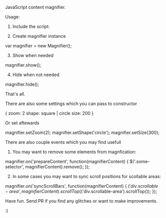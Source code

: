JavaScript content magnifier.

Usage:

1) Include the script:

<script type="text/javascript" src="magnifier.js"></script>

2) Create magnifier instance

var magnifier = new Magnifier();

3) Show when needed

magnifier.show();

4) Hide when not needed

magnifier.hide();

That's all.

There are also some settings which you can pass to constructor

{
zoom: 2
shape: square | circle
size: 200
}

Or set aftewards

magnifier.setZoom(2);
magnifier.setShape('circle');
magnifier.setSize(300);

There are also couple events which you may find usefull

1) You may want to remove some elements from magnfication:

magnifier.on('prepareContent', function(magnifierContent) {
    $('.some-selector', magnifierContent).remove();
});

2) In some cases you may want to sync scroll positions for scollable areas:

magnifier.on('syncScrollBars', function(magnifierContent) {
  $('div.scrollable-area', magnifierContent).scrollTop($('div.scrollable-area').scrollTop());
});


Have fun. Send PR if you find any glitches or want to make improvements.

:)
